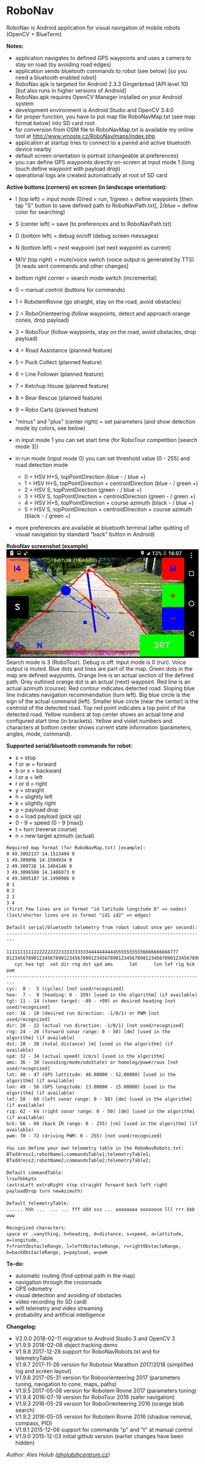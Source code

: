 # RoboNav
RoboNav is Android application for visual navigation of mobile robots (OpenCV + BlueTerm)

**Notes:**
- application navigates to defined GPS waypoints and uses a camera to stay on road (by avoiding road edges)
- application sends bluetooth commands to robot (see below) [so you need a bluetooth enabled robot]
- RoboNav.apk is targeted for Android 2.3.3 Gingerbread (API level 10) [but also runs in higher versions of Android]
- RoboNav.apk requires OpenCV Manager installed on your Android system
- development environment is Android Studio and OpenCV 3.4.0
- for proper function, you have to put map file RoboNavMap.txt (see map format below) into SD card root
- for conversion from OSM file to RoboNavMap.txt is available my online tool at http://www.vmoste.cz/RoboNav/maps/index.php 
- application at startup tries to connect to a paired and active bluetooth device nearby
- default screen orientation is portrait (changeable at preferences)
- you can define GPS waypoints directly on-screen at input mode 1 (long touch define waypoint with payload drop)
- operational logs are created automatically at root of SD card

**Active buttons (corners) on screen (in landscape orientation):**
- I (top left) = input mode (0/red = run, 1/green = define waypoints [then tap "S" button to save defined path to RoboNavPath.txt], 2/blue = define color for searching)
- S (center left) = save (to preferences and to RoboNavPath.txt)
- D (bottom left) = debug on/off (debug screen messages)
- N (bottom left) = next waypoint (set next waypoint as current)
- M/V (top right) = mute/voice switch (voice output is generated by TTS) [it reads sent commands and other changes]
- bottom right corner = search mode switch (incremental)
 - 0 = manual control (buttons for commands)
 - 1 = RobotemRovne (go straight, stay on the road, avoid obstacles)
 - 2 = RoboOrienteering (follow waypoints, detect and approach orange cones, drop payload)
 - 3 = RoboTour (follow waypoints, stay on the road, avoid obstacles, drop payload)
 - 4 = Road Assistance (planned feature)
 - 5 = Puck Collect (planned feature)
 - 6 = Line Follower (planned feature)
 - 7 = Ketchup House (planned feature)
 - 8 = Bear Rescue (planned feature)
 - 9 = Robo Carts (planned feature)
- "minus" and "plus" (center right) = set parameters (and show detection mode by colors, see below)
 - in input mode 1 you can set start time (for RoboTour competition [search mode 3])
 - in run mode (input mode 0) you can set threshold value (0 - 255) and road detection mode
    - 0 = HSV H+S, topPointDirection (blue - / blue +)
    - 1 = HSV H+S, topPointDirection + centroidDirection (blue - / green +)
    - 2 = HSV S, topPointDirection (green - / blue +)
    - 3 = HSV S, topPointDirection + centroidDirection (green - / green +)
    - 4 = HSV H+S, topPointDirection + course azimuth (black - / blue +)
    - 5 = HSV S, topPointDirection + centroidDirection + course azimuth (black - / green +)

- more preferences are available at bluetooth terminal (after quitting of visual navigation by standard "back" button in Android)

**RoboNav screenshot (example)**  
![RoboNav screenshot (example)](RoboNav.png)  
Search mode is 3 (RoboTour). Debug is off. Input mode is 0 (run). Voice output is muted. Blue dots and lines are part of the map. Green dots in the map are defined waypoints. Orange line is an actual section of the defined path. Grey outlined orange dot is an actual (next) waypoint. Red line is an actual azimuth (course). Red contour indicates detected road. Sloping blue line indicates navigation recommendation (turn left). Big blue circle is the sign of the actual command (left). Smaller blue circle (near the center) is the centroid of the detected road. Top red point indicates a top point of the detected road. Yellow numbers at top center shows an actual time and configured start time (in brackets). Yellow and violet numbers and characters at bottom center shows current state information (parameters, angles, mode, command).

**Supported serial/bluetooth commands for robot:**
- s = stop
- f or w = forward
- b or x = backward
- l or a = left
- r or d = right
- y = straight
- h = slightly left
- k = slightly right
- p = payload drop
- o = load payload (pick up)
- 0 - 9 = speed (0 - 9 [max])
- t = turn (reverse course)
- n = new target azimuth (actual)

```
Required map format (for RoboNavMap.txt) [example]:
0 49.3092137 14.1513494 0
1 49.309096 14.1504934 0
2 49.309726 14.1484146 0
3 49.3096508 14.1486873 0
4 49.3095187 14.1490986 0
0 1
0 2
2 3
3 4
(first few linas are in format "id latitude longitude 0" => nodes)
(last/shorter lines are in format "id1 id2" => edges)

Default serial/bluetooth telemetry from robot (about once per second):
-------------------------------------------------------------------------
          111111111122222222223333333333444444444455555555556666666666777
0123456789012345678901234567890123456789012345678901234567890123456789012
   cyc hea tgt  set dir rng dst spd ams      lat      lon lef rig bck pwm
-------------------------------------------------------------------------
cyc:  0 -  5 (cycles) [not used/recognized]
hea:  7 -  9 (heading: 0 - 359) [used in the algorithm] (if available)
tgt: 11 - 14 (steer target: -99 - +99) or desired heading [not used/recognized]
set: 16 - 18 (desired run direction: -1/0/1) or PWM [not used/recognized]
dir: 20 - 22 (actual run direction: -1/0/1) [not used/recognized]
rng: 24 - 26 (forward sonar range: 0 - 50) [dm] [used in the algorithm] (if available)
dst: 28 - 30 (total distance) [m] [used in the algorithm] (if available)
spd: 32 - 34 (actual speed) [cm/s] [used in the algorithm]
ams: 36 - 38 (avoiding/mode/odoState) or homolog/power/aux [not used/recognized]
lat: 40 - 47 (GPS lattitude: 48.00000 - 52.00000) [used in the algorithm] (if available)
lon: 49 - 56 (GPS longitude: 13.00000 - 15.00000) [used in the algorithm] (if available)
lef: 58 - 60 (left sonar range: 0 - 50) [dm] [used in the algorithm] (if available)
rig: 62 - 64 (right sonar range: 0 - 50) [dm] [used in the algorithm] (if available)
bck: 66 - 68 (back IR range: 0 - 255) [cm] [used in the algorithm] (if available)
pwm: 70 - 72 (driving PWM: 0 - 255) [not used/recognized]

You can define your own telemetry table in the RoboNavRobots.txt:
BTaddress1;robotName1;commandsTable1;telemetryTable1;
BTaddress2;robotName2;commandsTable2;telemetryTable2;

Default commandTable:
lrswfbhkptn
(extraLeft extraRight stop straight forward back left right payloadDrop turn newAzimuth)

Default telemetryTable:
...... hhh ...  ... ... fff ddd sss ... aaaaaaaa oooooooo lll rrr bbb www

Recognized characters:
space or .=anything, h=heading, d=distance, s=speed, a=lattitude, o=longitude, 
f=frontObstacleRange, l=leftObstacleRange, r=rightObstacleRange,
b=backObstacleRange, p=payload, w=pwm
```

**To-do:**
- automatic routing (find optimal path in the map)
- navigation through the crossroads
- GPS odometry
- visual detection and avoiding of obstacles
- video recording (to SD card)
- wifi telemetry and video streaming
- probability and artificial intelligence

**Changelog:**
- V2.0.0 2018-02-11 migration to Android Studio 3 and OpenCV 3   
- V1.9.9 2018-02-08 object tracking demo   
- V1.9.8 2017-12-28 support for RoboNavRobots.txt and for telemetryTable   
- V1.9.7 2017-11-26 version for Robotour Marathon 2017/2018 (simplified log and screen layout)   
- V1.9.6 2017-05-31 version for Roboorienteering 2017 (parameters tuning, navigation to cone, maps, paths)
- V1.9.5 2017-05-08 version for Robotem Rovne 2017 (parameters tuning)
- V1.9.4 2016-07-19 version for RoboTour 2016 (safer navigation)
- V1.9.3 2016-05-29 version for RoboOrienteering 2016 (orange blob search)
- V1.9.2 2016-05-05 version for Robotem Rovne 2016 (shadow removal, compass, PID)
- V1.9.1 2015-12-06 support for commands "p" and "t" at manual control
- V1.9.0 2015-12-03 initial github version (earlier changes have been hidden)

_Author: Ales Holub (aholub@centrum.cz)_